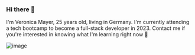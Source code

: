 ### Hi there 👋

I'm Veronica Mayer, 25 years old, living in Germany. I'm currently attending a tech bootcamp to become a full-stack developer in 2023. Contact me if you're interested in knowing what I'm learning right now 🌱

![image]([https://user-images.githubusercontent.com/57036284/210052276-11515696-a33b-4b27-9fc9-a82bed63d79b.png](https://github.com/tomondre))


<!--
**veronicamayer/veronicamayer** is a ✨ _special_ ✨ repository because its `README.md` (this file) appears on your GitHub profile.

Here are some ideas to get you started:

- 🔭 I’m currently working on ...
- 🌱 I’m currently learning ...
- 👯 I’m looking to collaborate on ...
- 🤔 I’m looking for help with ...
- 💬 Ask me about ...
- 📫 How to reach me: ...
- 😄 Pronouns: ...
- ⚡ Fun fact: ...
-->
